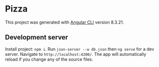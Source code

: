 # Pizza

This project was generated with [Angular CLI](https://github.com/angular/angular-cli) version 8.3.21.

## Development server
Install project: `npm i`.
Run  `json-server --w db.json` then `ng serve` for a dev server. Navigate to `http://localhost:4200/`. The app will automatically reload if you change any of the source files.
